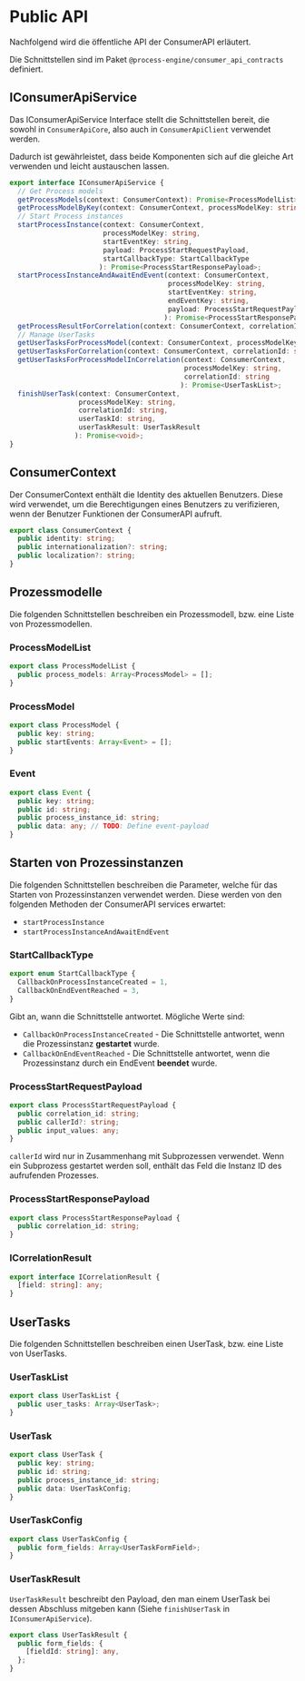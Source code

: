 # Public API

Nachfolgend wird die öffentliche API der ConsumerAPI erläutert.

Die Schnittstellen sind im Paket `@process-engine/consumer_api_contracts` definiert.

## IConsumerApiService

Das IConsumerApiService Interface stellt die Schnittstellen bereit, die sowohl
in `ConsumerApiCore`, also auch in `ConsumerApiClient` verwendet werden.

Dadurch ist gewährleistet, dass beide Komponenten sich auf die gleiche Art
verwenden und leicht austauschen lassen.

```TypeScript
export interface IConsumerApiService {
  // Get Process models
  getProcessModels(context: ConsumerContext): Promise<ProcessModelList>;
  getProcessModelByKey(context: ConsumerContext, processModelKey: string): Promise<ProcessModel>;
  // Start Process instances
  startProcessInstance(context: ConsumerContext,
                       processModelKey: string,
                       startEventKey: string,
                       payload: ProcessStartRequestPayload,
                       startCallbackType: StartCallbackType
                      ): Promise<ProcessStartResponsePayload>;
  startProcessInstanceAndAwaitEndEvent(context: ConsumerContext,
                                       processModelKey: string,
                                       startEventKey: string,
                                       endEventKey: string,
                                       payload: ProcessStartRequestPayload
                                      ): Promise<ProcessStartResponsePayload>;
  getProcessResultForCorrelation(context: ConsumerContext, correlationId: string, processModelKey: string): Promise<ICorrelationResult>;
  // Manage UserTasks
  getUserTasksForProcessModel(context: ConsumerContext, processModelKey: string): Promise<UserTaskList>;
  getUserTasksForCorrelation(context: ConsumerContext, correlationId: string): Promise<UserTaskList>;
  getUserTasksForProcessModelInCorrelation(context: ConsumerContext,
                                           processModelKey: string,
                                           correlationId: string
                                          ): Promise<UserTaskList>;
  finishUserTask(context: ConsumerContext,
                 processModelKey: string,
                 correlationId: string,
                 userTaskId: string,
                 userTaskResult: UserTaskResult
                ): Promise<void>;
}
```

## ConsumerContext

Der ConsumerContext enthält die Identity des aktuellen Benutzers.
Diese wird verwendet, um die Berechtigungen eines Benutzers zu verifizieren,
wenn der Benutzer Funktionen der ConsumerAPI aufruft.

```TypeScript
export class ConsumerContext {
  public identity: string;
  public internationalization?: string;
  public localization?: string;
}
```

## Prozessmodelle

Die folgenden Schnittstellen beschreiben ein Prozessmodell,
bzw. eine Liste von Prozessmodellen.

### ProcessModelList

```TypeScript
export class ProcessModelList {
  public process_models: Array<ProcessModel> = [];
}
```

### ProcessModel

```TypeScript
export class ProcessModel {
  public key: string;
  public startEvents: Array<Event> = [];
}
```

### Event

```TypeScript
export class Event {
  public key: string;
  public id: string;
  public process_instance_id: string;
  public data: any; // TODO: Define event-payload
}
```

## Starten von Prozessinstanzen

Die folgenden Schnittstellen beschreiben die Parameter, welche für das Starten
von Prozessinstanzen verwendet werden.
Diese werden von den folgenden Methoden der ConsumerAPI services erwartet:
- `startProcessInstance`
- `startProcessInstanceAndAwaitEndEvent`

### StartCallbackType

```TypeScript
export enum StartCallbackType {
  CallbackOnProcessInstanceCreated = 1,
  CallbackOnEndEventReached = 3,
}
```

Gibt an, wann die Schnittstelle antwortet. Mögliche Werte sind:
* `CallbackOnProcessInstanceCreated` - Die Schnittstelle antwortet, wenn die
  Prozessinstanz **gestartet**  wurde.
* `CallbackOnEndEventReached` - Die Schnittstelle antwortet, wenn die
  Prozessinstanz durch ein EndEvent **beendet** wurde.

### ProcessStartRequestPayload

```TypeScript
export class ProcessStartRequestPayload {
  public correlation_id: string;
  public callerId?: string;
  public input_values: any;
}
```

`callerId` wird nur in Zusammenhang mit Subprozessen verwendet.
Wenn ein Subprozess gestartet werden soll, enthält das Feld die Instanz ID
des aufrufenden Prozesses.

### ProcessStartResponsePayload

```TypeScript
export class ProcessStartResponsePayload {
  public correlation_id: string;
}
```

### ICorrelationResult

```TypeScript
export interface ICorrelationResult {
  [field: string]: any;
}
```

## UserTasks

Die folgenden Schnittstellen beschreiben einen UserTask,
bzw. eine Liste von UserTasks.

### UserTaskList

```TypeScript
export class UserTaskList {
  public user_tasks: Array<UserTask>;
}
```

### UserTask

```TypeScript
export class UserTask {
  public key: string;
  public id: string;
  public process_instance_id: string;
  public data: UserTaskConfig;
}
```

### UserTaskConfig

```TypeScript
export class UserTaskConfig {
  public form_fields: Array<UserTaskFormField>;
}
```

### UserTaskResult

`UserTaskResult` beschreibt den Payload, den man einem UserTask bei dessen
Abschluss mitgeben kann (Siehe `finishUserTask` in `IConsumerApiService`).

```TypeScript
export class UserTaskResult {
  public form_fields: {
    [fieldId: string]: any,
  };
}
```
